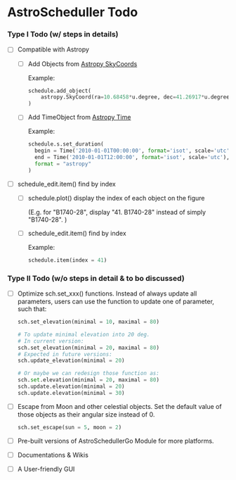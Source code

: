 # AstroScheduller Todo

### Type I Todo (w/ steps in details)

 - [ ] Compatible with Astropy

      - [ ] Add Objects from [Astropy SkyCoords](https://docs.astropy.org/en/stable/coordinates/index.html)
        
        Example: 
        
        ```python
        schedule.add_object(
        	astropy.SkyCoord(ra=10.68458*u.degree, dec=41.26917*u.degree)
        )
        ```
        
      - [ ] Add TimeObject from [Astropy Time](https://docs.astropy.org/en/stable/time/index.html)

        Example:

        ```python
        schedule.s.set_duration(
          begin = Time('2010-01-01T00:00:00', format='isot', scale='utc'), 
          end = Time('2010-01-01T12:00:00', format='isot', scale='utc'), 
          format = "astropy"
        )
        ```

 - [ ] schedule_edit.item() find by index

      - [ ] schedule.plot() display the index of each object on the figure

           (E.g. for "B1740-28", display "41. B1740-28" instead of simply "B1740-28". )

      - [ ] schedule_edit.item() find by index

           Example:

           ```python
           schedule.item(index = 41)
           ```



### Type II Todo (w/o steps in detail & to bo discussed)

 - [ ] Optimize sch.set_xxx() functions. Instead of always update all parameters, users can use the function to update one of parameter, such that: 

   ```python
   sch.set_elevation(minimal = 10, maximal = 80)
   
   # To update minimal elevation into 20 deg. 
   # In current version: 
   sch.set_elevation(minimal = 20, maximal = 80)
   # Expected in future versions:
   sch.update_elevation(minimal = 20)
   
   # Or maybe we can redesign those function as: 
   sch.set.elevation(minimal = 20, maximal = 80)
   sch.update.elevation(minimal = 20)
   sch.update.elevation(minimal = 30)
   ```

 - [ ] Escape from Moon and other celestial objects. Set the default value of those objects as their angular size instead of 0. 

   ```python
   sch.set_escape(sun = 5, moon = 2)
   ```

   

 - [ ] Pre-built versions of AstroSchedullerGo Module for more platforms. 

 - [ ] Documentations & Wikis

 - [ ] A User-friendly GUI